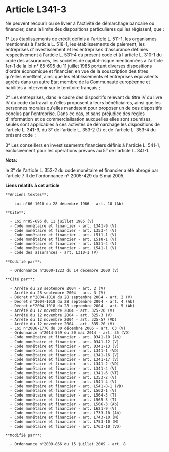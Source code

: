 # Article L341-3

Ne peuvent recourir ou se livrer à l'activité de démarchage bancaire ou financier, dans la limite des dispositions
particulières qui les régissent, que : 

1° Les établissements de crédit définis à l'article L. 511-1, les organismes mentionnés à l'article L. 518-1, les
établissements de paiement, les entreprises d'investissement et les entreprises d'assurance définies respectivement à
l'article L. 531-4 du présent code et à l'article L. 310-1 du code des assurances, les sociétés de capital-risque mentionnées
à l'article 1er-1 de la loi n° 85-695 du 11 juillet 1985 portant diverses dispositions d'ordre économique et financier, en
vue de la souscription des titres qu'elles émettent, ainsi que les établissements et entreprises équivalents agréés dans un
autre Etat membre de la Communauté européenne et habilités à intervenir sur le territoire français ; 

2° Les entreprises, dans le cadre des dispositifs relevant du titre IV du livre IV du code du travail qu'elles proposent à
leurs bénéficiaires, ainsi que les personnes morales qu'elles mandatent pour proposer un de ces dispositifs conclus par
l'entreprise. Dans ce cas, et sans préjudice des règles d'information et de commercialisation auxquelles elles sont soumises,
seules sont applicables à ces activités de démarchage les dispositions de l'article L. 341-9, du 3° de l'article L. 353-2 (1)
et de l'article L. 353-4 du présent code ; 

3° Les conseillers en investissements financiers définis à l'article L. 541-1, exclusivement pour les opérations prévues au
5° de l'article L. 341-1.

**Nota:**

le 3° de l'article L. 353-2 du code monétaire et financier a été abrogé par l'article 7 II de l'ordonnance n° 2005-429 du 6
mai 2005.

**Liens relatifs à cet article**

	**Anciens textes**:

	  - Loi n°66-1010 du 28 décembre 1966 - art. 10 (Ab)

	**Cite**:

	  - Loi n°85-695 du 11 juillet 1985 (V)
	  - Code monétaire et financier - art. L341-9 (V)
	  - Code monétaire et financier - art. L353-4 (V)
	  - Code monétaire et financier - art. L511-1 (V)
	  - Code monétaire et financier - art. L518-1 (V)
	  - Code monétaire et financier - art. L531-4 (V)
	  - Code monétaire et financier - art. L541-1 (V)
	  - Code des assurances - art. L310-1 (V)

	**Codifié par**:

	  - Ordonnance n°2000-1223 du 14 décembre 2000 (V)

	**Cité par**:

	  - Arrêté du 28 septembre 2004 - art. 2 (V)
	  - Arrêté du 28 septembre 2004 - art. 3 (V)
	  - Décret n°2004-1018 du 28 septembre 2004 - art. 2 (V)
	  - Décret n°2004-1018 du 28 septembre 2004 - art. 4 (Ab)
	  - Décret n°2004-1018 du 28 septembre 2004 - art. 5 (Ab)
	  - Arrêté du 12 novembre 2004 - art. 325-20 (V)
	  - Arrêté du 12 novembre 2004 - art. 325-3 (V)
	  - Arrêté du 12 novembre 2004 - art. 325-57 (VD)
	  - Arrêté du 12 novembre 2004 - art. 335-20 (V)
	  - Loi n°2006-1770 du 30 décembre 2006 - art. 63 (V)
	  - Ordonnance n°2014-559 du 30 mai 2014 - art. 35 (VD)
	  - Code monétaire et financier - art. D341-10 (An)
	  - Code monétaire et financier - art. D341-12 (V)
	  - Code monétaire et financier - art. D341-13 (V)
	  - Code monétaire et financier - art. L341-1 (VD)
	  - Code monétaire et financier - art. L341-16 (V)
	  - Code monétaire et financier - art. L341-17 (V)
	  - Code monétaire et financier - art. L341-2 (VD)
	  - Code monétaire et financier - art. L341-4 (V)
	  - Code monétaire et financier - art. L341-6 (VT)
	  - Code monétaire et financier - art. L353-2 (V)
	  - Code monétaire et financier - art. L541-4 (V)
	  - Code monétaire et financier - art. L541-8-1 (VD)
	  - Code monétaire et financier - art. L562-1 (V)
	  - Code monétaire et financier - art. L564-3 (T)
	  - Code monétaire et financier - art. L565-3 (T)
	  - Code monétaire et financier - art. L566-3 (Ab)
	  - Code monétaire et financier - art. L621-9 (V)
	  - Code monétaire et financier - art. L733-10 (Ab)
	  - Code monétaire et financier - art. L743-10 (M)
	  - Code monétaire et financier - art. L753-10 (M)
	  - Code monétaire et financier - art. L763-10 (VD)

	**Modifié par**:

	  - Ordonnance n°2009-866 du 15 juillet 2009 - art. 8
